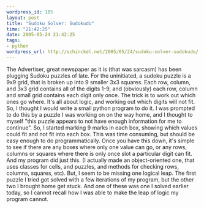 ```yaml
--- 
wordpress_id: 185
layout: post
title: "Sudoku Solver: Sudokudo"
time: "21:42:25"
date: 2005-05-24 21:42:25
tags: 
- python
wordpress_url: http://schinckel.net/2005/05/24/sudoku-solver-sudokudo/
---
```

The Advertiser, great newspaper as it is (that was sarcasm) has been plugging Sudoku puzzles of late. For the uninitiated, a sudoku puzzle is a 9x9 grid, that is broken up into 9 smaller 3x3 squares. Each row, column, and 3x3 grid contains all of the digits 1-9, and (obviously) each row, column and small grid contains each digit only once. The trick is to work out which ones go where. It's all about logic, and working out which digits will not fit. So, I thought I would write a small python program to do it. I was prompted to do this by a puzzle I was working on on the way home, and I thought to myself "this puzzle appears to not have enough information for me to continue". So, I started marking 9 marks in each box, showing which values could fit and not fit into each box. This was time consuming, but should be easy enough to do programmatically. Once you have this down, it's simple to see if there are any boxes where only one value can go, or any rows, columns or squares where there is only once slot a particular digit can fit. And my program did just this. (I actually made an object-oriented one, that uses classes for cells, and puzzles, and methods for checking rows, columns, squares, etc). But, I seem to be missing one logical leap. The first puzzle I tried got solved with a few iterations of my program, but the other two I brought home get stuck. And one of these was one I solved earlier today, so I cannot recall how I was able to make the leap of logic my program cannot. 
